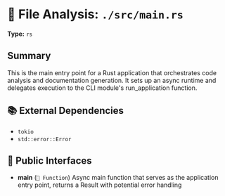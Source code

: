 # 📄 File Analysis: `./src/main.rs`

**Type:** `rs`

## Summary
This is the main entry point for a Rust application that orchestrates code analysis and documentation generation. It sets up an async runtime and delegates execution to the CLI module's run_application function.

## 📚 External Dependencies
- `tokio`
- `std::error::Error`

## 🔌 Public Interfaces
- **main** (`🔧 Function`)
  Async main function that serves as the application entry point, returns a Result with potential error handling
